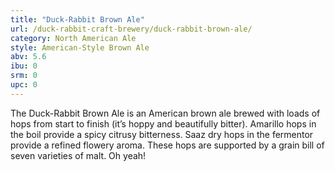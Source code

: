 ```yaml
---
title: "Duck-Rabbit Brown Ale"
url: /duck-rabbit-craft-brewery/duck-rabbit-brown-ale/
category: North American Ale
style: American-Style Brown Ale
abv: 5.6
ibu: 0
srm: 0
upc: 0
---
```

The Duck-Rabbit Brown Ale is an American brown ale brewed with loads of hops from start to finish (it’s hoppy and beautifully bitter). Amarillo hops in the boil provide a spicy citrusy bitterness. Saaz dry hops in the fermentor provide a refined flowery aroma. These hops are supported by a grain bill of seven varieties of malt. Oh yeah!
